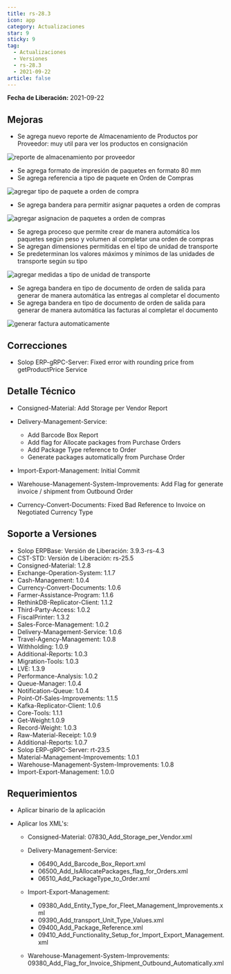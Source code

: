 ```yaml
---
title: rs-28.3
icon: app
category: Actualizaciones
star: 9
sticky: 9
tag:
  - Actualizaciones
  - Versiones
  - rs-28.3
  - 2021-09-22
article: false
---
```


**Fecha de Liberación:** 2021-09-22

## Mejoras

- Se agrega nuevo reporte de Almacenamiento de Productos por Proveedor: muy util para ver los productos en consignación

![reporte de almacenamiento por proveedor](/assets/img/downloads/updates/resources/rs-28-2-generate-invoice-shipment-automatically.png)

- Se agrega formato de impresión de paquetes en formato 80 mm
- Se agrega referencia a tipo de paquete en Orden de Compras

![agregar tipo de paquete a orden de compra](/assets/img/downloads/updates/resources/rs-28-2-purchase-order-add-package-allocation.png)

- Se agrega bandera para permitir asignar paquetes a orden de compras

![agregar asignacion de paquetes a orden de compras](/assets/img/downloads/updates/resources/rs-28-2-purchase-order-add-package-type.png)

- Se agrega proceso que permite crear de manera automática los paquetes según peso y volumen al completar una orden de compras
- Se agregan dimensiones permitidas en el tipo de unidad de transporte
- Se predeterminan los valores máximos y mínimos de las unidades de transporte según su tipo

![agregar medidas a tipo de unidad de transporte](/assets/img/downloads/updates/resources/rs-28-2-storage-per-vendor.png)

- Se agrega bandera en tipo de documento de orden de salida para generar de manera automática las entregas al completar el documento
- Se agrega bandera en tipo de documento de orden de salida para generar de manera automática las facturas al completar el documento

![generar factura automaticamente](/assets/img/downloads/updates/resources/rs-28-2-transport-type-add-measures.png)

## Correcciones

- Solop ERP-gRPC-Server: Fixed error with rounding price from getProductPrice Service

## Detalle Técnico

- Consigned-Material: Add Storage per Vendor Report
- Delivery-Management-Service:

  - Add Barcode Box Report
  - Add flag for Allocate packages from Purchase Orders
  - Add Package Type reference to Order
  - Generate packages automatically from Purchase Order

- Import-Export-Management: Initial Commit
- Warehouse-Management-System-Improvements: Add Flag for generate invoice / shipment from Outbound Order
- Currency-Convert-Documents: Fixed Bad Reference to Invoice on Negotiated Currency Type

## Soporte a Versiones

- Solop ERPBase: Versión de Liberación: 3.9.3-rs-4.3
- CST-STD: Versión de Liberación: rs-25.5
- Consigned-Material: 1.2.8
- Exchange-Operation-System: 1.1.7
- Cash-Management: 1.0.4
- Currency-Convert-Documents: 1.0.6
- Farmer-Assistance-Program: 1.1.6
- RethinkDB-Replicator-Client: 1.1.2
- Third-Party-Access: 1.0.2
- FiscalPrinter: 1.3.2
- Sales-Force-Management: 1.0.2
- Delivery-Management-Service: 1.0.6
- Travel-Agency-Management: 1.0.8
- Withholding: 1.0.9
- Additional-Reports: 1.0.3
- Migration-Tools: 1.0.3
- LVE: 1.3.9
- Performance-Analysis: 1.0.2
- Queue-Manager: 1.0.4
- Notification-Queue: 1.0.4
- Point-Of-Sales-Improvements: 1.1.5
- Kafka-Replicator-Client: 1.0.6
- Core-Tools: 1.1.1
- Get-Weight:1.0.9
- Record-Weight: 1.0.3
- Raw-Material-Receipt: 1.0.9
- Additional-Reports: 1.0.7
- Solop ERP-gRPC-Server: rt-23.5
- Material-Management-Improvements: 1.0.1
- Warehouse-Management-System-Improvements: 1.0.8
- Import-Export-Management: 1.0.0

## Requerimientos

- Aplicar binario de la aplicación
- Aplicar los XML's:

  - Consigned-Material: 07830_Add_Storage_per_Vendor.xml
  - Delivery-Management-Service: 
  
    - 06490_Add_Barcode_Box_Report.xml
    - 06500_Add_IsAllocatePackages_flag_for_Orders.xml
    - 06510_Add_PackageType_to_Order.xml

  - Import-Export-Management:

    - 09380_Add_Entity_Type_for_Fleet_Management_Improvements.xml
    - 09390_Add_transport_Unit_Type_Values.xml
    - 09400_Add_Package_Reference.xml
    - 09410_Add_Functionality_Setup_for_Import_Export_Management.xml

  - Warehouse-Management-System-Improvements: 09380_Add_Flag_for_Invoice_Shipment_Outbound_Automatically.xml
